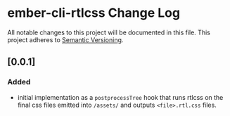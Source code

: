 # ember-cli-rtlcss Change Log
All notable changes to this project will be documented in this file.
This project adheres to [Semantic Versioning](http://semver.org/).

## [0.0.1]
### Added
- initial implementation as a `postprocessTree` hook that runs rtlcss on the final css files emitted into `/assets/` and outputs `<file>.rtl.css` files.
